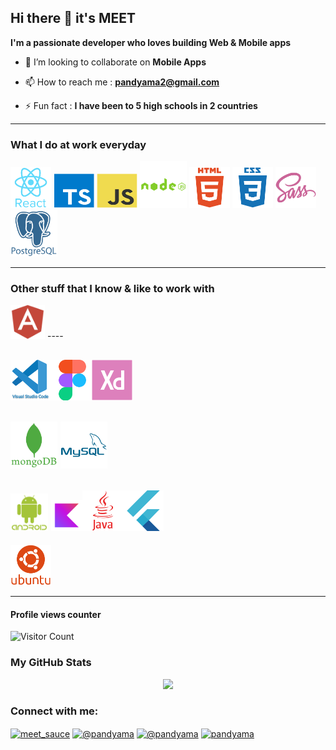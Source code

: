 ## Hi there 👋 it's MEET

**I'm a passionate developer who loves building **Web & Mobile** apps**

- 👯 I’m looking to collaborate on **Mobile Apps**

- 📫 How to reach me : **pandyama2@gmail.com**

- ⚡ Fun fact : **I have been to 5 high schools in 2 countries**

---

### **What I do at work everyday**
<img alt="medium" height="65px" width="65px" src="https://github.com/devicons/devicon/blob/master/icons/react/react-original-wordmark.svg"/> <img alt="medium" height="55px" width="65px" src="https://github.com/devicons/devicon/blob/master/icons/typescript/typescript-plain.svg"/> <img alt="medium" height="55px" width="65px" src="https://github.com/devicons/devicon/blob/master/icons/javascript/javascript-original.svg"/> <img alt="medium" height="75px" width="75px" src="https://github.com/devicons/devicon/blob/master/icons/nodejs/nodejs-plain-wordmark.svg"/>
<img alt="medium" height="65px" width="65px" src="https://github.com/devicons/devicon/blob/master/icons/html5/html5-plain-wordmark.svg"/> <img alt="medium" height="65px" width="65px" src="https://github.com/devicons/devicon/blob/master/icons/css3/css3-plain-wordmark.svg"/> <img alt="medium" height="65px" width="65px" src="https://github.com/devicons/devicon/blob/master/icons/sass/sass-original.svg"/>
<img alt="medium" height="75px" width="75px" src="https://github.com/devicons/devicon/blob/master/icons/postgresql/postgresql-plain-wordmark.svg"/>

---

### **Other stuff that I know & like to work with**

<img alt="medium" height="55px" width="55px" src="https://github.com/devicons/devicon/blob/master/icons/angularjs/angularjs-plain.svg"/>
----

<img alt="medium" height="65px" width="65px" src="https://github.com/devicons/devicon/blob/master/icons/vscode/vscode-original-wordmark.svg"/><img alt="medium" height="65px" width="65px" src="https://github.com/devicons/devicon/blob/master/icons/figma/figma-original.svg"/><img alt="medium" height="65px" width="65px" src="https://github.com/devicons/devicon/blob/master/icons/xd/xd-plain.svg"/>
----

<img alt="medium" height="75px" width="75px" src="https://github.com/devicons/devicon/blob/master/icons/mongodb/mongodb-plain-wordmark.svg"/> <img alt="medium" height="75px" width="75px" src="https://github.com/devicons/devicon/blob/master/icons/mysql/mysql-plain-wordmark.svg"/> 
----

<img alt="medium" height="60px" width="60px" src="https://github.com/devicons/devicon/blob/master/icons/android/android-plain-wordmark.svg"/>  <img alt="medium" height="50px" width="50px" src="https://github.com/devicons/devicon/blob/master/icons/kotlin/kotlin-original.svg"/><img alt="medium" height="65px" width="65px" src="https://github.com/devicons/devicon/blob/master/icons/java/java-plain-wordmark.svg"/><img alt="medium" height="65px" width="65px" src="https://github.com/devicons/devicon/blob/master/icons/flutter/flutter-original.svg"/>
----

<img alt="medium" height="65px" width="65px" src="https://github.com/devicons/devicon/blob/master/icons/ubuntu/ubuntu-plain-wordmark.svg"/>

---

#### Profile views counter
![Visitor Count](https://profile-counter.glitch.me/{pandyama}/count.svg)

### **My GitHub Stats**

<p align="center"> <img src="https://github-readme-stats.vercel.app/api?username=pandyama&show_icons=true&theme=gotham"/>

<h3 align="left">Connect with me:</h3>
<p align="left">
<a href="https://instagram.com/meet_sauce" target="blank"><img align="center" src="https://raw.githubusercontent.com/rahuldkjain/github-profile-readme-generator/master/src/images/icons/Social/instagram.svg" alt="meet_sauce" height="30" width="40" /></a>
<a href="https://hashnode.com/@pandyama" target="blank"><img align="center" src="https://raw.githubusercontent.com/rahuldkjain/github-profile-readme-generator/master/src/images/icons/Social/hashnode.svg" alt="@pandyama" height="30" width="40" /></a>
<a href="https://medium.com/@pandyama" target="blank"><img align="center" src="https://raw.githubusercontent.com/rahuldkjain/github-profile-readme-generator/master/src/images/icons/Social/medium.svg" alt="@pandyama" height="30" width="40" /></a>
<a href="https://www.linkedin.com/in/meetpandya-9089/" target="blank"><img align="center" src="https://raw.githubusercontent.com/rahuldkjain/github-profile-readme-generator/master/src/images/icons/Social/linked-in-alt.svg" alt="pandyama" height="30" width="40" /></a>
</p>

